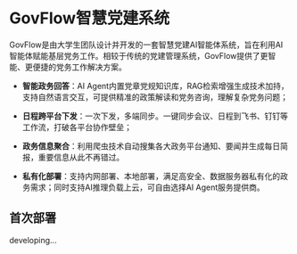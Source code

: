 # GovFlow智慧党建系统
GovFlow是由大学生团队设计并开发的一套智慧党建AI智能体系统，旨在利用AI智能体赋能基层党务工作。相较于传统的党建管理系统，GovFlow提供了更智能、更便捷的党务工作解决方案。

- **智能政务回答**：AI Agent内置党章党规知识库，RAG检索增强生成技术加持，支持自然语言交互，可提供精准的政策解读和党务咨询，理解复杂党务问题；

- **日程跨平台下发**：一次下发，多端同步。一键同步会议、日程到飞书、钉钉等工作流，打破各平台协作壁垒；

- **政务信息聚合**：利用爬虫技术自动搜集各大政务平台通知、要闻并生成每日简报，重要信息从此不再错过。

- **私有化部署**：支持内网部署、本地部署，满足高安全、数据服务器私有化的政务需求；同时支持AI推理负载上云，可自由选择AI Agent服务提供商。

## 首次部署
developing...
